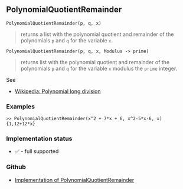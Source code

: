## PolynomialQuotientRemainder

```
PolynomialQuotientRemainder(p, q, x)
```

> returns a list with the polynomial quotient and remainder of the polynomials `p` and `q` for the variable `x`.

```
PolynomialQuotientRemainder(p, q, x, Modulus -> prime)
```

> returns list with the polynomial quotient and remainder of the polynomials `p` and `q` for the variable `x` modulus the `prime` integer.
 
See
* [Wikipedia: Polynomial long division](https://en.wikipedia.org/wiki/Polynomial_long_division)

### Examples

```
>> PolynomialQuotientRemainder(x^2 + 7*x + 6, x^2-5*x-6, x) 
{1,12+12*x}
```
 






### Implementation status

* &#x2705; - full supported

### Github

* [Implementation of PolynomialQuotientRemainder](https://github.com/axkr/symja_android_library/blob/master/symja_android_library/matheclipse-core/src/main/java/org/matheclipse/core/builtin/Algebra.java#L3667) 
